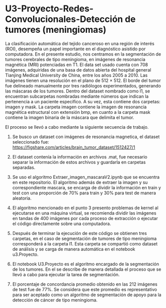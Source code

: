 # U3-Proyecto-Redes-Convolucionales-Detección de tumores (meningiomas)
La clasificación automática del tejido canceroso en una región de interés (ROI), desempeña un papel importante en el diagnóstico asistido por computadora. En el presente estudio, nos centramos en la segmentación de tumores cerebrales de tipo meningioma, en imágenes de resonancia magnética (MRI) potenciadas en T1. El data set usado cuenta con 708 imágenes, adquiridas de una basa de datos abierta del hospital general Tianjing Medical University de China, entre los años 2005 a 2010. Las imágenes tienen una resolución en el plano de 512 × 512. El borde del tumor fue delineado manualmente por tres radiólogos experimentados, generando las máscaras de los tumores. Dentro del dataset nombrado como l1, se encuentran subcarpetas nombradas mediante números que indican la pertenencia a un paciente especifico. A su vez, esta contiene dos carpetas: imagen y mask. La carpeta imagen contiene la imagen de resonancia magnética estructural con extensión bmp, en cuanto a la carpeta mask contiene la imagen binaria de la máscara que delimita el tumor.

El proceso se llevó a cabo mediante la siguiente secuencia de trabajo.

1. Se busco un dataset con imágenes de resonancia magnetica, el dataset seleccionado fue: https://figshare.com/articles/brain_tumor_dataset/1512427/1

2. El dataset contenía la información en archivos .mat, fue necesario separar la información de estos archivos y guardarla en carpetas separadas.

3. Se uso el algoritmo Extraer_imagen_mascaraV2.ipynb que se encuentra en este repositorio. El algoritmo además de extraer la imagen y su correspondiente mascara, se encarga de dividir la información en train y test con una proporción de 70% para train y 30% para test de manera aleatoria. 

4. El algoritmo mencionado en el punto 3 presento problemas de kernel al ejecutarse en una máquina virtual, se recomienda dividir las imágenes en tandas de 400 imágenes por cada proceso de extracción o ejecutar el código directamente sobre una computadora.

5. Después de terminar la ejecución de este código se obtienen tres carpetas, en el caso de segmentación de tumores de tipo meningioma corresponderá a la carpeta l1. Esta carpeta se compartió como dataset de análisis y se carga de manera automática en el notebook u3.Proyecto.

6. El notebook U3.Proyecto es el algoritmo encargado de la segmentación de los tumores. En el se describe de manera detallada el proceso que se llevó a cabo para ejecutar la tarea de segmentación.

7. El porcentaje de concordancia promedio obtenido en las 212 imágenes de test fue de 77%. Se considera que este promedio es representativo para ser aceptado como un algoritmo de segmentación de apoyo para la detección de cáncer de tipo meningioma.
